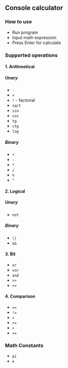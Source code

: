 ## Console calculator

### How to use
- Run program
- Input math expression
- Press Enter for calculate

### Supported operations
#### 1. Arithmetical
##### Unary
- `-`
- `+`
- `!` - factorial
- `sqrt`
- `sin`
- `cos`
- `tg`
- `ctg`
- `log`

##### Binary
- `+`
- `-`
- `*`
- `/`
- `%`
- `^`

#### 2. Logical
##### Unary
- `not`

##### Binary
- `||`
- `&&`

#### 3. Bit
- `or`
- `xor`
- `and`
- `>>`
- `<<`

#### 4. Comparison
- `==`
- `!=`
- `>`
- `>=`
- `<`
- `<=`

### Math Constants
- `pi`
- `e`